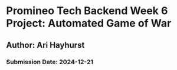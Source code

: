 # Promineo Tech Backend Week 6 Project: Automated Game of War
## Author: Ari Hayhurst
### Submission Date: 2024-12-21